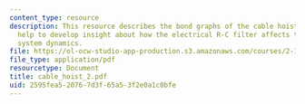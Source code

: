 ```yaml
---
content_type: resource
description: This resource describes the bond graphs of the cable hoist models which
  help to develop insight about how the electrical R-C filter affects the mechanical
  system dynamics.
file: https://ol-ocw-studio-app-production.s3.amazonaws.com/courses/2-141-modeling-and-simulation-of-dynamic-systems-fall-2006/2595fea520767d3f65a53f2e0a1c0bfe_cable_hoist_2.pdf
file_type: application/pdf
resourcetype: Document
title: cable_hoist_2.pdf
uid: 2595fea5-2076-7d3f-65a5-3f2e0a1c0bfe
---
```

